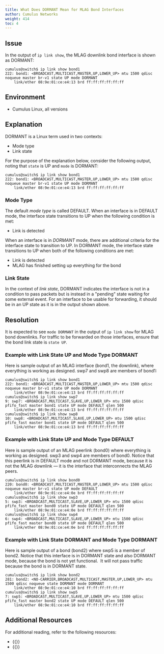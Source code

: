 ```yaml
---
title: What Does DORMANT Mean for MLAG Bond Interfaces
author: Cumulus Networks
weight: 414
toc: 4
---
```


## Issue

In the output of `ip link show`, the MLAG downlink bond interface is shown as DORMANT:

    cumulus@switch$ ip link show bond1
    222: bond1: <BROADCAST,MULTICAST,MASTER,UP,LOWER_UP> mtu 1500 qdisc noqueue master br-v1 state UP mode DORMANT 
        link/ether 08:9e:01:ce:e4:13 brd ff:ff:ff:ff:ff:ff 

## Environment

- Cumulus Linux, all versions

## Explanation

DORMANT is a Linux term used in two contexts:

- Mode type
- Link state

For the purpose of the explanation below, consider the following output, noting that `state` is UP and `mode` is DORMANT:

    cumulus@switch$ ip link show bond1
    222: bond1: <BROADCAST,MULTICAST,MASTER,UP,LOWER_UP> mtu 1500 qdisc noqueue master br-v1 state UP mode DORMANT 
        link/ether 08:9e:01:ce:e4:13 brd ff:ff:ff:ff:ff:ff 

### Mode Type

The default *mode type* is called DEFAULT. When an interface is in DEFAULT mode, the interface state transitions to UP when the following condition is met:

- Link is detected

When an interface is in *DORMANT* mode, there are additional criteria for the interface state to transition to UP. In DORMANT mode, the interface state transitions to UP when both of the following conditions are met:

- Link is detected
- MLAG has finished setting up everything for the bond

### Link State

In the context of *link state*, DORMANT indicates the interface is not in a condition to pass packets but is instead in a "pending" state waiting for some external event. For an interface to be usable for forwarding, it should be in an UP state as it is in the output shown above.

## Resolution

It is expected to see `mode DORMANT` in the output of `ip link show` for MLAG bond downlinks. For traffic to be forwarded on those interfaces, ensure that the bond link state is `state UP`.

### Example with Link State UP and Mode Type DORMANT

Here is sample output of an MLAG interface (bond1, the downlink), where everything is working as designed. swp7 and swp8 are members of bond1:

    cumulus@switch$ ip link show bond1
    222: bond1: <BROADCAST,MULTICAST,MASTER,UP,LOWER_UP> mtu 1500 qdisc noqueue master br-v1 state UP mode DORMANT 
        link/ether 08:9e:01:ce:e4:13 brd ff:ff:ff:ff:ff:ff
    cumulus@switch$ ip link show swp7 
    9: swp7: <BROADCAST,MULTICAST,SLAVE,UP,LOWER_UP> mtu 1500 qdisc pfifo_fast master bond1 state UP mode DEFAULT qlen 500 
        link/ether 08:9e:01:ce:e4:13 brd ff:ff:ff:ff:ff:ff
    cumulus@switch$ ip link show swp8
    10: swp8: <BROADCAST,MULTICAST,SLAVE,UP,LOWER_UP> mtu 1500 qdisc pfifo_fast master bond1 state UP mode DEFAULT qlen 500 
        link/ether 08:9e:01:ce:e4:13 brd ff:ff:ff:ff:ff:ff

### Example with Link State UP and Mode Type DEFAULT

Here is sample output of an MLAG peerlink (bond0) where everything is working as designed. swp3 and swp4 are members of bond0. Notice that this peerlink is in DEFAULT mode and not DORMANT mode, because it is not the MLAG downlink &mdash; it is the interface that interconnects the MLAG peers.

    cumulus@switch$ ip link show bond0
    220: bond0: <BROADCAST,MULTICAST,MASTER,UP,LOWER_UP> mtu 1500 qdisc noqueue master br-v1 state UP mode DEFAULT 
        link/ether 08:9e:01:ce:e4:0e brd ff:ff:ff:ff:ff:ff
    cumulus@switch$ ip link show swp3 
    5: swp3: <BROADCAST,MULTICAST,SLAVE,UP,LOWER_UP> mtu 1500 qdisc pfifo_fast master bond0 state UP mode DEFAULT qlen 500 
        link/ether 08:9e:01:ce:e4:0e brd ff:ff:ff:ff:ff:ff
    cumulus@switch$ ip link show swp4
    6: swp4: <BROADCAST,MULTICAST,SLAVE,UP,LOWER_UP> mtu 1500 qdisc pfifo_fast master bond0 state UP mode DEFAULT qlen 500 
        link/ether 08:9e:01:ce:e4:0e brd ff:ff:ff:ff:ff:ff

### Example with Link State DORMANT and Mode Type DORMANT

Here is sample output of a bond (bond2) where swp5 is a member of bond2. Notice that this interface is in DORMANT state and also DORMANT mode, because the bond is not yet functional.  It will not pass traffic because the bond is in DORMANT state.

    cumulus@switch$ ip link show bond2
    281: bond2: <NO-CARRIER,BROADCAST,MULTICAST,MASTER,UP,LOWER_UP> mtu 1500 qdisc noqueue state DORMANT mode DORMANT 
        link/ether 08:9e:01:ce:e4:10 brd ff:ff:ff:ff:ff:ff
    cumulus@switch$ ip link show swp5 
    7: swp5: <BROADCAST,MULTICAST,SLAVE,UP,LOWER_UP> mtu 1500 qdisc pfifo_fast master bond2 state UP mode DEFAULT qlen 500 
        link/ether 08:9e:01:ce:e4:10 brd ff:ff:ff:ff:ff:ff

## Additional Resources

For additional reading, refer to the following resources:

- {{<exlink url="https://tools.ietf.org/html/rfc2863" text="RFC 2863">}}
- {{<exlink url="https://www.kernel.org/doc/Documentation/networking/operstates.txt" text="kernel.org documentation on operational states">}}
